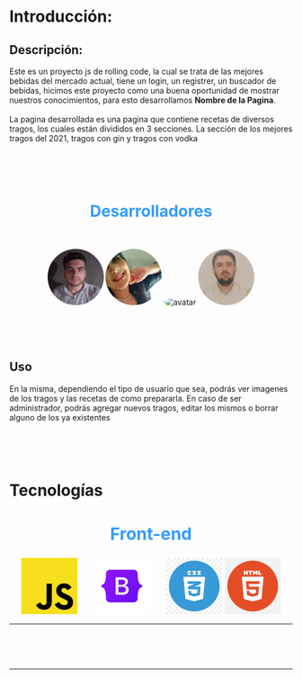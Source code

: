 # Introducción:

## Descripción:

Este es un proyecto js de rolling code, la cual se trata de las mejores bebidas del mercado actual, tiene un login, un registrer, un buscador de bebidas, hicimos este proyecto como una buena oportunidad de mostrar nuestros conocimientos, para esto desarrollamos **Nombre de la Pagina**.
<br>
<br>
La pagina desarrollada es una pagina que contiene recetas de diversos tragos, los cuales están divididos en 3 secciones. La sección de los mejores tragos del 2021, tragos con gin y tragos con vodka

<br>
<br>
<br>
<h1 align="center" style="color: #339cff">Desarrolladores</h1>
<br>

<p align="center">
	<img width="100" height="100" style="border-radius:50%" src="./img/axel.jpg" alt="avatar">
	<img width="100" height="100" style="border-radius:50%" src="./img/nadia.jpg" alt="avatar">
	<img width="100" height="100" style="border-radius:50%" src="./img/johana.jpg" alt="avatar">
	<img width="100" height="100" style="border-radius:50%" src="./img/pablo.jpg" alt="avatar">
</p>

<br>
<br>
<br>

## Uso

En la misma, dependiendo el tipo de usuario que sea, podrás ver imagenes de los tragos y las recetas de como prepararla. En caso de ser administrador, podrás agregar nuevos tragos, editar los mismos o borrar alguno de los ya existentes

<br>
<br>
<br>

# Tecnologías

<h2 align="center" style="color: #339cff; font-size:30px">Front-end</h2>
<p align="center">

<img 	width="100" src="./img/js.png" alt="Js Logo">
<img style="margin-left:25px; margin-right:25px"width="100" src="./img/bootstrap.png" alt="Bootstrap Logo">
<img 	width="100" src="./img/css.png"  alt="Css Logo">
<img 	width="100" src="./img/html.png"  alt="Html Logo">
</p>

<hr>

<br>
<br>
<br>
<hr>

